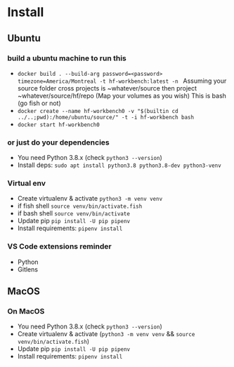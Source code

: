 # Install

## Ubuntu

### build a ubuntu machine to run this
* `docker build . --build-arg password=<password> timezone=America/Montreal -t hf-workbench:latest -n `
Assuming your source folder cross projects is ~whatever/source then project ~whatever/source/hf/repo (Map your volumes as you wish)
This is bash (go fish or not)
* `docker create --name hf-workbench0 -v "$(builtin cd ../..;pwd):/home/ubuntu/source/" -t -i hf-workbench bash`
* `docker start hf-workbench0`

### or just do your dependencies
* You need Python 3.8.x (check `python3 --version`)
* Install deps: `sudo apt install python3.8 python3.8-dev python3-venv`

### Virtual env
* Create virtualenv & activate `python3 -m venv venv` 
* if fish shell `source venv/bin/activate.fish`
* if bash shell `source venv/bin/activate`
* Update pip `pip install -U pip pipenv`
* Install requirements: `pipenv install`

### VS Code extensions reminder
* Python
* Gitlens

## MacOS

### On MacOS
* You need Python 3.8.x (check `python3 --version`)
* Create virtualenv & activate (`python3 -m venv venv` && `source venv/bin/activate.fish`)
* Update pip `pip install -U pip pipenv`
* Install requirements: `pipenv install`
